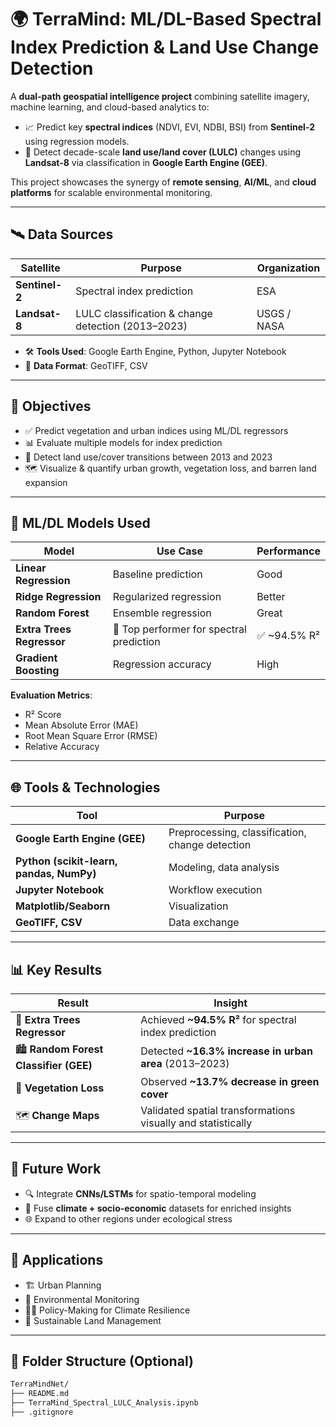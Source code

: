 # 🌍 TerraMind: ML/DL-Based Spectral Index Prediction & Land Use Change Detection

A **dual-path geospatial intelligence project** combining satellite imagery, machine learning, and cloud-based analytics to:

- 📈 Predict key **spectral indices** (NDVI, EVI, NDBI, BSI) from **Sentinel-2** using regression models.
- 🌆 Detect decade-scale **land use/land cover (LULC)** changes using **Landsat-8** via classification in **Google Earth Engine (GEE)**.

This project showcases the synergy of **remote sensing**, **AI/ML**, and **cloud platforms** for scalable environmental monitoring.

---

## 🛰️ Data Sources

| Satellite | Purpose | Organization |
|-----------|---------|--------------|
| **Sentinel-2** | Spectral index prediction | ESA |
| **Landsat-8** | LULC classification & change detection (2013–2023) | USGS / NASA |

- 🛠️ **Tools Used**: Google Earth Engine, Python, Jupyter Notebook  
- 📁 **Data Format**: GeoTIFF, CSV

---

## 🎯 Objectives

- ✅ Predict vegetation and urban indices using ML/DL regressors
- 📊 Evaluate multiple models for index prediction
- 🌱 Detect land use/cover transitions between 2013 and 2023
- 🗺️ Visualize & quantify urban growth, vegetation loss, and barren land expansion

---

## 🧠 ML/DL Models Used

| Model | Use Case | Performance |
|-------|----------|-------------|
| **Linear Regression** | Baseline prediction | Good |
| **Ridge Regression** | Regularized regression | Better |
| **Random Forest** | Ensemble regression | Great |
| **Extra Trees Regressor** | 🌟 Top performer for spectral prediction | ✅ ~94.5% R² |
| **Gradient Boosting** | Regression accuracy | High |

**Evaluation Metrics**:
- R² Score  
- Mean Absolute Error (MAE)  
- Root Mean Square Error (RMSE)  
- Relative Accuracy

---

## 🌐 Tools & Technologies

| Tool | Purpose |
|------|---------|
| **Google Earth Engine (GEE)** | Preprocessing, classification, change detection |
| **Python (scikit-learn, pandas, NumPy)** | Modeling, data analysis |
| **Jupyter Notebook** | Workflow execution |
| **Matplotlib/Seaborn** | Visualization |
| **GeoTIFF, CSV** | Data exchange |

---

## 📊 Key Results

| Result | Insight |
|--------|---------|
| 🌿 **Extra Trees Regressor** | Achieved **~94.5% R²** for spectral index prediction |
| 🏙️ **Random Forest Classifier (GEE)** | Detected **~16.3% increase in urban area** (2013–2023) |
| 🌳 **Vegetation Loss** | Observed **~13.7% decrease in green cover** |
| 🗺️ **Change Maps** | Validated spatial transformations visually and statistically |

---

## 🧭 Future Work

- 🔍 Integrate **CNNs/LSTMs** for spatio-temporal modeling
- 🔄 Fuse **climate + socio-economic** datasets for enriched insights
- 🌐 Expand to other regions under ecological stress

---

## 📌 Applications

- 🏗️ Urban Planning
- 🌿 Environmental Monitoring
- 🧑‍⚖️ Policy-Making for Climate Resilience
- 🌾 Sustainable Land Management

---

## 📎 Folder Structure (Optional)

```bash
TerraMindNet/
├── README.md
├── TerraMind_Spectral_LULC_Analysis.ipynb
├── .gitignore
